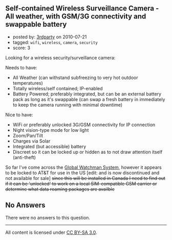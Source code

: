## Self-contained Wireless Surveillance Camera - All weather, with GSM/3G connectivity and swappable battery

- posted by: [3rdparty](https://stackexchange.com/users/-1/111-3rdparty) on 2010-07-21
- tagged: `wifi`, `wireless`, `camera`, `security`
- score: 3

<p>Looking for a wireless security/surveillance camera:</p>

<p>Needs to have:</p>

<ul>
<li>All Weather (can withstand subfreezing to very hot outdoor temperatures)</li>
<li>Totally wireless/self contained; IP-enabled</li>
<li>Battery Powered; preferably integrated, but can be an external battery pack as long as it's swappable (can swap a fresh battery in immediately to keep the camera running with minimal downtime)</li>
</ul>

<p>Nice to have:</p>

<ul>
<li>WiFi or preferably unlocked 3G/GSM connectivity for IP connection</li>
<li>Night vision-type mode for low light</li>
<li>Zoom/Pan/Tilt</li>
<li>Charges via Solar</li>
<li>Integrated (but accessible) battery</li>
<li>Discreet so it can be locked up or hidden as to not draw attention itself (anti-theft)</li>
</ul>

<p>So far I've come across the <a href="http://www.brickhousesecurity.com/cellular-surveillance.html" rel="nofollow">Global Watchman System</a>, however it appears to be locked to AT&amp;T for use in the US [edit: and is now discontinued and not available for sale] <strike>since this will be installed in Canada I need to find out if it can be 'unlocked' to work on a local SIM-compatible GSM carrier or determine what data roaming packages are availble</strike></p>


## No Answers

There were no answers to this question.


---

All content is licensed under [CC BY-SA 3.0](https://creativecommons.org/licenses/by-sa/3.0/).
